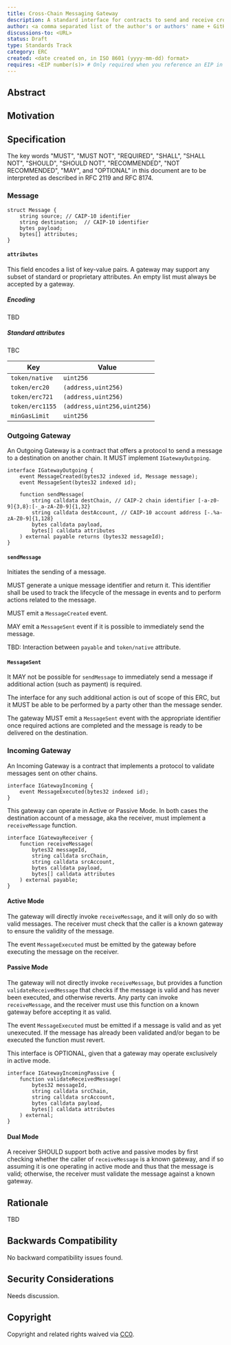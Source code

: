 ```yaml
---
title: Cross-Chain Messaging Gateway
description: A standard interface for contracts to send and receive cross-chain messages.
author: <a comma separated list of the author's or authors' name + GitHub username (in parenthesis), or name and email (in angle brackets).  Example, FirstName LastName (@GitHubUsername), FirstName LastName <foo@bar.com>, FirstName (@GitHubUsername) and GitHubUsername (@GitHubUsername)>
discussions-to: <URL>
status: Draft
type: Standards Track
category: ERC
created: <date created on, in ISO 8601 (yyyy-mm-dd) format>
requires: <EIP number(s)> # Only required when you reference an EIP in the `Specification` section. Otherwise, remove this field.
---
```


## Abstract


## Motivation


## Specification

The key words "MUST", "MUST NOT", "REQUIRED", "SHALL", "SHALL NOT", "SHOULD", "SHOULD NOT", "RECOMMENDED", "NOT RECOMMENDED", "MAY", and "OPTIONAL" in this document are to be interpreted as described in RFC 2119 and RFC 8174.

### Message

```solidity
struct Message {
    string source; // CAIP-10 identifier
    string destination;  // CAIP-10 identifier
    bytes payload;
    bytes[] attributes;
}
```

#### `attributes`

This field encodes a list of key-value pairs. A gateway may support any subset of standard or proprietary attributes. An empty list must always be accepted by a gateway.

##### Encoding

TBD

##### Standard attributes

TBC

| Key | Value |
|-----|-------|
| `token/native` | `uint256` |
| `token/erc20` | `(address,uint256)` |
| `token/erc721` | `(address,uint256)` |
| `token/erc1155` | `(address,uint256,uint256)` |
| `minGasLimit` | `uint256` |

### Outgoing Gateway

An Outgoing Gateway is a contract that offers a protocol to send a message to a destination on another chain. It MUST implement `IGatewayOutgoing`.

```solidity
interface IGatewayOutgoing {
    event MessageCreated(bytes32 indexed id, Message message);
    event MessageSent(bytes32 indexed id);

    function sendMessage(
        string calldata destChain, // CAIP-2 chain identifier [-a-z0-9]{3,8}:[-_a-zA-Z0-9]{1,32}
        string calldata destAccount, // CAIP-10 account address [-.%a-zA-Z0-9]{1,128}
        bytes calldata payload,
        bytes[] calldata attributes
    ) external payable returns (bytes32 messageId);
}
```

#### `sendMessage`

Initiates the sending of a message.

MUST generate a unique message identifier and return it. This identifier shall be used to track the lifecycle of the message in events and to perform actions related to the message.

MUST emit a `MessageCreated` event.

MAY emit a `MessageSent` event if it is possible to immediately send the message.

TBD: Interaction between `payable` and `token/native` attribute.

#### `MessageSent`

It MAY not be possible for `sendMessage` to immediately send a message if additional action (such as payment) is required.

The interface for any such additional action is out of scope of this ERC, but it MUST be able to be performed by a party other than the message sender.

The gateway MUST emit a `MessageSent` event with the appropriate identifier once required actions are completed and the message is ready to be delivered on the destination.

### Incoming Gateway

An Incoming Gateway is a contract that implements a protocol to validate messages sent on other chains.

```solidity
interface IGatewayIncoming {
    event MessageExecuted(bytes32 indexed id);
}
```

This gateway can operate in Active or Passive Mode. In both cases the destination account of a message, aka the receiver, must implement a `receiveMessage` function.

```solidity
interface IGatewayReceiver {
    function receiveMessage(
        bytes32 messageId,
        string calldata srcChain,
        string calldata srcAccount,
        bytes calldata payload,
        bytes[] calldata attributes
    ) external payable;
}
```

#### Active Mode

The gateway will directly invoke `receiveMessage`, and it will only do so with valid messages. The receiver must check that the caller is a known gateway to ensure the validity of the message.

The event `MessageExecuted` must be emitted by the gateway before executing the message on the receiver.

#### Passive Mode

The gateway will not directly invoke `receiveMessage`, but provides a function `validateReceivedMessage` that checks if the message is valid and has never been executed, and otherwise reverts. Any party can invoke `receiveMessage`, and the receiver must use this function on a known gateway before accepting it as valid.

The event `MessageExecuted` must be emitted if a message is valid and as yet unexecuted. If the message has already been validated and/or began to be executed the function must revert.

This interface is OPTIONAL, given that a gateway may operate exclusively in active mode.

```solidity
interface IGatewayIncomingPassive {
    function validateReceivedMessage(
        bytes32 messageId,
        string calldata srcChain,
        string calldata srcAccount,
        bytes calldata payload,
        bytes[] calldata attributes
    ) external;
}
```

#### Dual Mode

A receiver SHOULD support both active and passive modes by first checking whether the caller of `receiveMessage` is a known gateway, and if so assuming it is one operating in active mode and thus that the message is valid; otherwise, the receiver must validate the message against a known gateway.

## Rationale

TBD

## Backwards Compatibility

No backward compatibility issues found.

## Security Considerations

Needs discussion.

## Copyright

Copyright and related rights waived via [CC0](../LICENSE.md).
